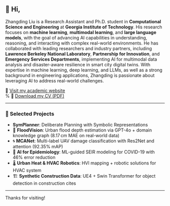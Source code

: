 ## 👋 Hi, 

Zhangding Liu is a Research Assistant and Ph.D. student in **Computational Science and Engineering** at **Georgia Institute of Technology**. His research focuses on **machine learning**, **multimodal learning**, and **large language models**, with the goal of advancing AI capabilities in understanding, reasoning, and interacting with complex real-world environments. 
He has collaborated with leading researchers and industry partners, including **Lawrence Berkeley National Laboratory**, **Partnership for Innovation**, and **Emergency Services Departments**, implementing AI for multimodal data analysis and disaster-aware resilience in smart city digital twins. 
With expertise in machine learning, deep learning, and LLMs, as well as a strong background in engineering applications, Zhangding is passionate about leveraging AI to address real-world challenges. 



🔗 [Visit my academic website](https://zhangdingliu.github.io/)  
% 📄 [Download my CV (PDF)](https://zhangdingliu.github.io/assets/ZhangdingLiu_CV.pdf)

---

### 🔬 Selected Projects
-   **SymPlanner**: Deliberate Planning with Symbolic Representations 
- 🌊 **FloodVision**: Urban flood depth estimation via GPT-4o + domain knowledge graph (8.17 cm MAE on real-world data)  
- 🌀 **MCANet**: Multi-label UAV damage classification with Res2Net and attention (92.35% mAP)  
- 🏥 **AI for Epidemiology**: ML-guided SEIR modeling for COVID-19 with 46% error reduction  
- 🌡 **Urban Heat & HVAC Robotics**: HVI mapping + robotic solutions for HVAC system  
- 🏗 **Synthetic Construction Data**: UE4 + Swin Transformer for object detection in construction cites

---

Thanks for visiting!
